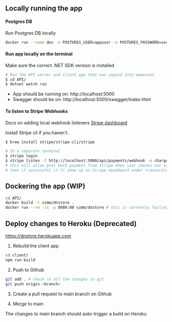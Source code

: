 ## Locally running the app

#### Postgres DB

Run Postgres DB locally

```sh
docker run --name dev -e POSTGRES_USER=appuser -e POSTGRES_PASSWORD=secret -p 5432:5432 -d postgres:latest
```

#### Run app locally on the terminal

Make sure the correct .NET SDK version is installed

```sh
# Run the API server and client app that was copied into wwwwroot
$ cd API/
$ dotnet watch run
```

- App should be running on: http://localhost:5000
- Swagger should be on: http://localhost:5000/swagger/index.html

#### To listen to Stripe Webhooks

Docs on adding local webhook listeners [Stripe dashboard](https://dashboard.stripe.com/test/webhooks)

Install Stripe cli if you haven't.

```sh
$ brew install stripe/stripe-cli/stripe
```

```sh
# In a separate terminal
$ stripe login
$ stripe listen -f http://localhost:5000/api/payments/webhook -e charge.succeeded
# this will allow post back payment from stripe when user checks out order and posts a payment
# then if successful it'll show up on Stripe dashboard under transactions
```

## Dockering the app (WIP)

```sh
cd API/
docker build -t vzmm/dnstore .
docker run --rm -it -p 8080:80 vzmm/dnstore # this is currently failing :(
```

## Deploy changes to Heroku (Deprecated)

https://dnstore.herokuapp.com

1. Rebuild the client app

```sh
cd client/
npm run build
```

2. Push to Github

```sh
git add . # check in all the changes to git
git push origin <branch>
```

3. Create a pull request to main branch on Github

4. Merge to main

The changes to main branch should auto-trigger a build on Heroku
